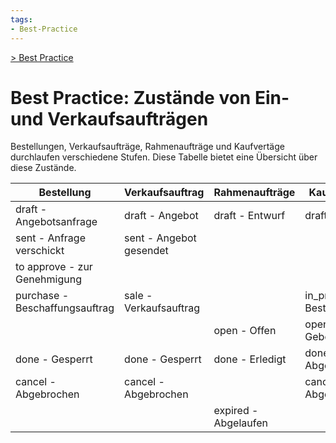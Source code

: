 ```yaml
---
tags:
- Best-Practice
---
```

[> Best Practice](Best%20Practice.md)
# Best Practice: Zustände von Ein- und Verkaufsaufträgen

Bestellungen, Verkaufsaufträge, Rahmenaufträge und Kaufvertäge durchlaufen verschiedene Stufen. Diese Tabelle bietet eine Übersicht über diese Zustände.

| Bestellung                     | Verkaufsauftrag         | Rahmenaufträge       | Kaufverträge             |
| ------------------------------ | ----------------------- | -------------------- | ------------------------ |
| draft - Angebotsanfrage        | draft - Angebot         | draft - Entwurf      | draft - Entwurf          |
| sent - Anfrage verschickt      | sent - Angebot gesendet |                      |                          |
| to approve - zur Genehmigung   |                         |                      |                          |
| purchase - Beschaffungsauftrag | sale - Verkaufsauftrag  |                      | in_progress -  Bestätigt |
|                                |                         | open -  Offen        | open -  Gebotsauswahl    |
| done - Gesperrt                | done - Gesperrt         | done - Erledigt      | done - Abgeschlossen     |
| cancel - Abgebrochen           | cancel - Abgebrochen    |                      | cancel - Abgebrochen     |
|                                |                         | expired - Abgelaufen |                          |
